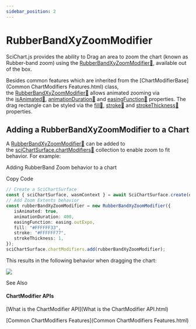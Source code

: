 ```yaml
---
sidebar_position: 2
---
```


# RubberBandXyZoomModifier

SciChart.js provides the ability to Drag an area to zoom the chart (known as Rubber-band zoom) using the [RubberBandXyZoomModifier:blue_book:](https://www.scichart.com/documentation/js/current/typedoc/classes/rubberbandxyzoommodifier.html), available out of the box.

Besides common features which are inherited from the [ChartModifierBase](Common ChartModifiers Features.html) class, the [RubberBandXyZoomModifier:blue_book:](https://www.scichart.com/documentation/js/current/typedoc/classes/rubberbandxyzoommodifier.html) allows animated zooming via the [isAnimated:blue_book:](https://www.scichart.com/documentation/js/current/typedoc/classes/zoomextentsmodifier.html#isanimated), [animationDuration:blue_book:](https://www.scichart.com/documentation/js/current/typedoc/classes/zoomextentsmodifier.html#animationduration) and [easingFunction:blue_book:](https://www.scichart.com/documentation/js/current/typedoc/classes/zoomextentsmodifier.html#easingfunction) properties. The drag rectangle can be styled via the [fill:blue_book:](https://www.scichart.com/documentation/js/current/typedoc/classes/rubberbandxyzoommodifier.html#fill), [stroke:blue_book:](https://www.scichart.com/documentation/js/current/typedoc/classes/rubberbandxyzoommodifier.html#stroke) and [strokeThickness:blue_book:](https://www.scichart.com/documentation/js/current/typedoc/classes/rubberbandxyzoommodifier.html#strokethickness) properties.

Adding a RubberBandXyZoomModifier to a Chart
--------------------------------------------

A [RubberBandXyZoomModifier:blue_book:](https://www.scichart.com/documentation/js/current/typedoc/classes/rubberbandxyzoommodifier.html) can be added to the [sciChartSurface.chartModifiers:blue_book:](https://www.scichart.com/documentation/js/current/typedoc/classes/scichartsurface.html#chartmodifiers) collection to enable zoom to fit behavior. For example:

Adding RubberBand Zoom behavior to a chart

Copy Code

```ts
// Create a SciChartSurface
const { sciChartSurface, wasmContext } = await SciChartSurface.create(divElementId);
// Add Zoom Extents behavior
const rubberBandXyZoomModifier = new RubberBandXyZoomModifier({ 
   isAnimated: true,
   animationDuration: 400,
   easingFunction: easing.outExpo,
   fill: "#FFFFFF33",
   stroke: "#FFFFFF77",
   strokeThickness: 1,
});
sciChartSurface.chartModifiers.add(rubberBandXyZoomModifier);
```

This results in the following behavior when dragging the chart:

![](/images/ChartModifiers_RubberBandZoom_24Fps.gif)

See Also

#### ChartModifier APIs

[What is the ChartModifier API](What is the ChartModifier API.html)

[Common ChartModifiers Features](Common ChartModifiers Features.html)